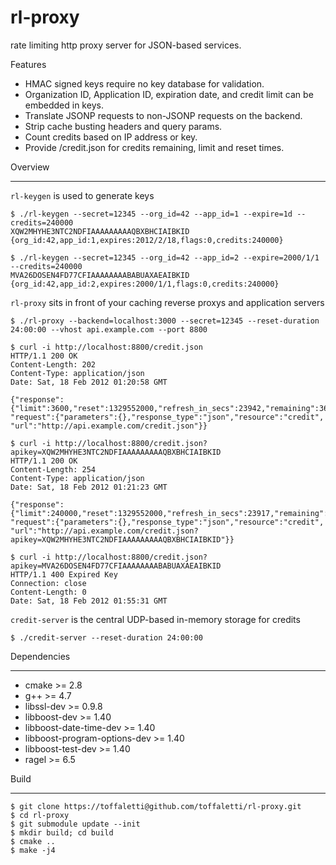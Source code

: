 rl-proxy
========

rate limiting http proxy server for JSON-based services.

Features

  * HMAC signed keys require no key database for validation.
  * Organization ID, Application ID, expiration date, and credit limit can be embedded in keys.
  * Translate JSONP requests to non-JSONP requests on the backend.
  * Strip cache busting headers and query params.
  * Count credits based on IP address or key.
  * Provide /credit.json for credits remaining, limit and reset times.

Overview
_____

`rl-keygen` is used to generate keys

    $ ./rl-keygen --secret=12345 --org_id=42 --app_id=1 --expire=1d --credits=240000
    XQW2MHYHE3NTC2NDFIAAAAAAAAAQBXBHCIAIBKID
    {org_id:42,app_id:1,expires:2012/2/18,flags:0,credits:240000}
    
    $ ./rl-keygen --secret=12345 --org_id=42 --app_id=2 --expire=2000/1/1 --credits=240000
    MVA26DOSEN4FD77CFIAAAAAAAABABUAXAEAIBKID
    {org_id:42,app_id:2,expires:2000/1/1,flags:0,credits:240000}

`rl-proxy` sits in front of your caching reverse proxys and application servers

    $ ./rl-proxy --backend=localhost:3000 --secret=12345 --reset-duration 24:00:00 --vhost api.example.com --port 8800

    $ curl -i http://localhost:8800/credit.json
    HTTP/1.1 200 OK
    Content-Length: 202
    Content-Type: application/json
    Date: Sat, 18 Feb 2012 01:20:58 GMT

    {"response":{"limit":3600,"reset":1329552000,"refresh_in_secs":23942,"remaining":3600},
    "request":{"parameters":{},"response_type":"json","resource":"credit",
    "url":"http://api.example.com/credit.json"}}

    $ curl -i http://localhost:8800/credit.json?apikey=XQW2MHYHE3NTC2NDFIAAAAAAAAAQBXBHCIAIBKID
    HTTP/1.1 200 OK
    Content-Length: 254
    Content-Type: application/json
    Date: Sat, 18 Feb 2012 01:21:23 GMT

    {"response":{"limit":240000,"reset":1329552000,"refresh_in_secs":23917,"remaining":240000},
    "request":{"parameters":{},"response_type":"json","resource":"credit",
    "url":"http://api.example.com/credit.json?apikey=XQW2MHYHE3NTC2NDFIAAAAAAAAAQBXBHCIAIBKID"}}

    $ curl -i http://localhost:8800/credit.json?apikey=MVA26DOSEN4FD77CFIAAAAAAAABABUAXAEAIBKID
    HTTP/1.1 400 Expired Key
    Connection: close
    Content-Length: 0
    Date: Sat, 18 Feb 2012 01:55:31 GMT


`credit-server` is the central UDP-based in-memory storage for credits

    $ ./credit-server --reset-duration 24:00:00
Dependencies
____________

  * cmake >= 2.8
  * g++ >= 4.7
  * libssl-dev >= 0.9.8
  * libboost-dev >= 1.40
  * libboost-date-time-dev >= 1.40
  * libboost-program-options-dev >= 1.40
  * libboost-test-dev >= 1.40
  * ragel >= 6.5
    
Build
_____
    $ git clone https://toffaletti@github.com/toffaletti/rl-proxy.git
    $ cd rl-proxy
    $ git submodule update --init
    $ mkdir build; cd build
    $ cmake ..
    $ make -j4
